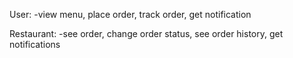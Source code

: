 
User:
-view menu, place order, track order, get notification

Restaurant:
-see order, change order status, see order history, get notifications